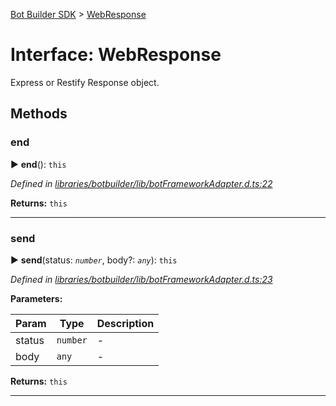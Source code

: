[Bot Builder SDK](../README.md) > [WebResponse](../interfaces/botbuilder.webresponse.md)



# Interface: WebResponse


Express or Restify Response object.


## Methods
<a id="end"></a>

###  end

► **end**(): `this`



*Defined in [libraries/botbuilder/lib/botFrameworkAdapter.d.ts:22](https://github.com/Microsoft/botbuilder-js/blob/3840892/libraries/botbuilder/lib/botFrameworkAdapter.d.ts#L22)*





**Returns:** `this`





___

<a id="send"></a>

###  send

► **send**(status: *`number`*, body?: *`any`*): `this`



*Defined in [libraries/botbuilder/lib/botFrameworkAdapter.d.ts:23](https://github.com/Microsoft/botbuilder-js/blob/3840892/libraries/botbuilder/lib/botFrameworkAdapter.d.ts#L23)*



**Parameters:**

| Param | Type | Description |
| ------ | ------ | ------ |
| status | `number`   |  - |
| body | `any`   |  - |





**Returns:** `this`





___



